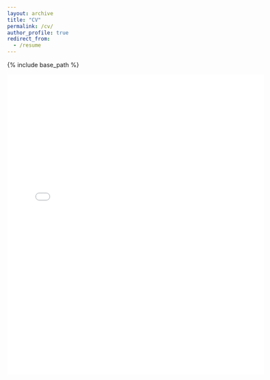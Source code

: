 ```yaml
---
layout: archive
title: "CV"
permalink: /cv/
author_profile: true
redirect_from:
  - /resume
---
```


{% include base_path %}

<embed src="{{ site.baseurl }}/files/Navid_Dadkhah_CV.pdf" width="600" height="700" type='application/pdf'>
